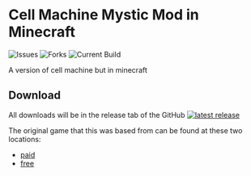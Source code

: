 # Cell Machine Mystic Mod in Minecraft
![Issues](https://img.shields.io/github/issues/youtissoum/cmmm_in_mc)
![Forks](https://img.shields.io/github/forks/youtissoum/cmmm_in_mc)
![Current Build](https://img.shields.io/github/workflow/status/youtissoum/cmmm_in_mc/build)

A version of cell machine but in minecraft

## Download

All downloads will be in the release tab of the GitHub
[![latest release](https://img.shields.io/github/downloads/youtissoum/cmmm_in_mc/latest/total)](https://github.com/youtissoum/cmmm_in_mc/releases)

The original game that this was based from can be found at these two locations:
- [paid](https://themysticlynx.itch.io/cell-machine-mystic-mod)
- [free](https://discord.gg/hNzNAX5EN5)